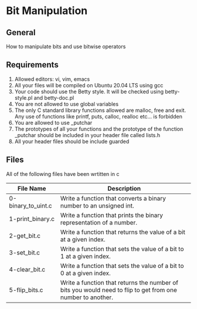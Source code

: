 # Bit Manipulation

## General
How to manipulate bits and use bitwise operators

## Requirements
1. Allowed editors: vi, vim, emacs
2. All your files will be compiled on Ubuntu 20.04 LTS using gcc
3. Your code should use the Betty style. It will be checked using betty-style.pl and betty-doc.pl
4. You are not allowed to use global variables
5. The only C standard library functions allowed are malloc, free and exit. Any use of functions like printf, puts, calloc, realloc etc… is forbidden
6. You are allowed to use \_putchar
7. The prototypes of all your functions and the prototype of the function \_putchar should be included in your header file called lists.h
8. All your header files should be include guarded

## Files
All of the following files have been wrtitten in c

| File Name | Description |
| ----------| ----------- |
| 0-binary\_to\_uint.c | Write a function that converts a binary number to an unsigned int. |
| 1-print\_binary.c | Write a function that prints the binary representation of a number. |
| 2-get\_bit.c | Write a function that returns the value of a bit at a given index. |
| 3-set\_bit.c | Write a function that sets the value of a bit to 1 at a given index. |
| 4-clear\_bit.c | Write a function that sets the value of a bit to 0 at a given index. |
| 5-flip\_bits.c | Write a function that returns the number of bits you would need to flip to get from one number to another. |
